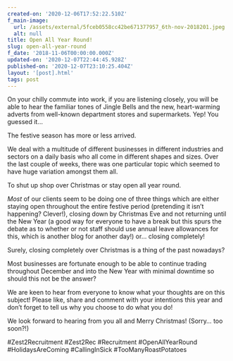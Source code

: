 ```yaml
---
created-on: '2020-12-06T17:52:22.510Z'
f_main-image:
  url: /assets/external/5fceb0558cc42be671377957_6th-nov-2018201.jpeg
  alt: null
title: Open All Year Round!
slug: open-all-year-round
f_date: '2018-11-06T00:00:00.000Z'
updated-on: '2020-12-07T22:44:45.928Z'
published-on: '2020-12-07T23:10:25.404Z'
layout: '[post].html'
tags: post
---
```


On your chilly commute into work, if you are listening closely, you will be able to hear the familiar tones of Jingle Bells and the new, heart-warming adverts from well-known department stores and supermarkets. Yep! You guessed it…

The festive season has more or less arrived.

We deal with a multitude of different businesses in different industries and sectors on a daily basis who all come in different shapes and sizes. Over the last couple of weeks, there was one particular topic which seemed to have huge variation amongst them all.

To shut up shop over Christmas or stay open all year round.

_Most_ of our clients seem to be doing one of three things which are either staying open throughout the entire festive period (pretending it isn’t happening? Clever!), closing down by Christmas Eve and not returning until the New Year (a good way for everyone to have a break but this spurs the debate as to whether or not staff should use annual leave allowances for this, which is another blog for another day!) or… closing completely!

Surely, closing completely over Christmas is a thing of the past nowadays?

Most businesses are fortunate enough to be able to continue trading throughout December and into the New Year with minimal downtime so should this not be the answer?

We are keen to hear from everyone to know what your thoughts are on this subject! Please like, share and comment with your intentions this year and don’t forget to tell us why you choose to do what you do!

We look forward to hearing from you all and Merry Christmas! (Sorry… too soon?!)

#Zest2Recruitment #Zest2Rec #Recruitment #OpenAllYearRound #HolidaysAreComing #CallingInSick #TooManyRoastPotatoes
